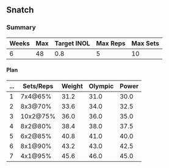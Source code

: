 ## Snatch

### Summary

Weeks | Max | Target INOL | Max Reps | Max Sets
--- | --- | --- | --- | ---
6 | 48 | 0.8 | 5 | 10

#### Plan

 ... | Sets/Reps | Weight | Olympic | Power
--- | --- | --- | --- | ---
1 | 7x4@65% | 31.2 | 31.0 | 30.0
2 | 8x3@70% | 33.6 | 34.0 | 32.5
3 | 10x2@75% | 36.0 | 36.0 | 35.0
4 | 8x2@80% | 38.4 | 38.0 | 37.5
5 | 6x2@85% | 40.8 | 41.0 | 40.0
6 | 8x1@90% | 43.2 | 43.0 | 42.5
7 | 4x1@95% | 45.6 | 46.0 | 45.0

